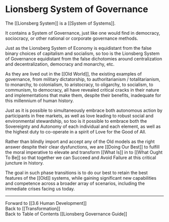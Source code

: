 # Lionsberg System of Governance

The [[Lionsberg System]] is a [[System of Systems]]. 

It contains a System of Governance, just like one would find in democracy, sociocracy, or other national or corporate governance methods.

Just as the Lionsberg System of Economy is equidistant from the false binary choices of capitalism and socialism, so too is the Lionsberg System of Governance equidistant from the false dichotomies around centralization and decentralization, democracy and monarchy, etc.

As they are lived out in the [[Old World]], the existing examples of governance, from military dictatorship, to authoritarianism / totalitarianism, to monarchy, to colonialism, to aristocracy, to oligarchy, to socialism, to communism, to democracy, all have revealed critical cracks in their nature and implementations that make them, despite their benefits, inadequate for this millennium of human history.

Just as it is possible to simultaneously embrace both autonomous action by participants in free markets, as well as love leading to robust social and environmental stewardship, so too is it possible to embrace both the Sovereignty and Autonomy of each individual and each element, as well as the highest duty to co-operate in a spirit of Love for the Good of All.

Rather than blindly import and accept any of the Old models as the right answer despite their clear dysfunctions, we are [[Doing Our Best]] to fulfill the moral imperative to elevate and transform [[What Is]] in to [[What Ought To Be]] so that together we can Succeed and Avoid Failure at this critical juncture in history. 

The goal in such phase transitions is to do our best to retain the best features of the [[Old]] systems, while gaining significant new capabilities and competence across a broader array of scenarios, including the immediate crises facing us today. 

___

Forward to [[3.6 Human Development]]  
Back to [[Transformation]]  
Back to Table of Contents [[Lionsberg Governance Guide]]